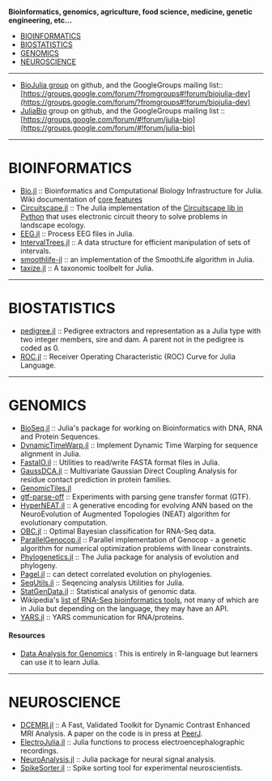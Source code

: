 **Bioinformatics, genomics, agriculture, food science, medicine, genetic engineering, etc...**

- [BIOINFORMATICS](#bioinformatics)
- [BIOSTATISTICS](#bioinformatics)
- [GENOMICS](#genomics)
- [NEUROSCIENCE](#neuroscience)
   
----

- [BioJulia group](https://github.com/BioJulia) on github, and the GoogleGroups mailing list:: [https://groups.google.com/forum/?fromgroups#!forum/biojulia-dev](https://groups.google.com/forum/?fromgroups#!forum/biojulia-dev)
- [JuliaBio](https://github.com/JuliaBio) group on github, and the GoogleGroups mailing list :: [https://groups.google.com/forum/#!forum/julia-bio](https://groups.google.com/forum/#!forum/julia-bio)

----

# BIOINFORMATICS
- [Bio.jl](https://github.com/BioJulia/Bio.jl) :: Bioinformatics and Computational Biology Infrastructure for Julia. Wiki documentation of [core features](https://github.com/BioJulia/Bio.jl/wiki/core-features)
- [Circuitscape.jl](https://github.com/tanmaykm/Circuitscape.jl) :: The Julia implementation of the [Circuitscape lib in Python](http://www.circuitscape.org/) that uses electronic circuit theory to solve problems in landscape ecology.
- [EEG.jl](https://github.com/codles/EEG.jl) :: Process EEG files in Julia. 
- [IntervalTrees.jl](https://github.com/BioJulia/IntervalTrees.jl) :: A data structure for efficient manipulation of sets of intervals.
- [smoothlife-jl](https://github.com/jamak/smoothlife-jl) :: an implementation of the SmoothLife algorithm in Julia.
- [taxize.jl](https://github.com/sckott/taxize.jl) :: A taxonomic toolbelt for Julia.

----

# BIOSTATISTICS
- [pedigree.jl](https://github.com/Rpedigree/pedigree.jl) :: Pedigree extractors and representation as a Julia type with two integer members, sire and dam. A parent not in the pedigree is coded as 0.
- [ROC.jl](https://github.com/diegozea/ROC.jl) :: Receiver Operating Characteristic (ROC) Curve for Julia Language.

----

# GENOMICS
- [BioSeq.jl](https://github.com/BioJulia/BioSeq.jl) :: Julia's package for working on Bioinformatics with DNA, RNA and Protein Sequences.
- [DynamicTimeWarp.jl](https://github.com/joefowler/DynamicTimeWarp.jl) :: Implement Dynamic Time Warping for sequence alignment in Julia.
- [FastaIO.jl](https://github.com/carlobaldassi/FastaIO.jl) :: Utilities to read/write FASTA format files in Julia.
- [GaussDCA.jl](https://github.com/carlobaldassi/GaussDCA.jl) :: Multivariate Gaussian Direct Coupling Analysis for residue contact prediction in protein families.
- [GenomicTiles.jl](https://github.com/nw11/GenomicTiles.jl)
- [gtf-parse-off](https://github.com/dcjones/gtf-parse-off) :: Experiments with parsing gene transfer format (GTF).
- [HyperNEAT.jl](https://github.com/kzahedi/HyperNEAT.jl) :: A generative encoding for evolving ANN based on the NeuroEvolution of Augmented Topologies (NEAT) algorithm for evolutionary computation.
- [OBC.jl](https://github.com/binarybana/OBC.jl) :: Optimal Bayesian classification for RNA-Seq data.
- [ParallelGenocop.jl](https://github.com/display-none/ParallelGenocop.jl) :: Parallel implementation of Genocop - a genetic algorithm for numerical optimization problems with linear constraints.
- [Phylogenetics.jl](https://github.com/BioJulia/Phylogenetics.jl) :: The Julia package for analysis of evolution and phylogeny.
- [Pagel.jl](https://github.com/porterjamesj/Pagel.jl) :: can detect correlated evolution on phylogenies.
- [SeqUtils.jl](https://github.com/nlhepler/SeqUtils.jl) :: Seqencing analysis Utilities for Julia.
- [StatGenData.jl](https://github.com/dmbates/StatGenData.jl) :: Statistical analysis of genomic data.
- Wikipedia's [list of RNA-Seq bioinformatics tools](http://en.wikipedia.org/wiki/List_of_RNA-Seq_bioinformatics_tools), not many of which are in Julia but depending on the language, they may have an API.
- [YARS.jl](https://github.com/kzahedi/YARS.jl) :: YARS communication for RNA/proteins. 

#### Resources
* [Data Analysis for Genomics](https://genomicsclass.github.io/book/) : This is entirely in R-language but learners can use it to learn Julia.

----

# NEUROSCIENCE
- [DCEMRI.jl](https://github.com/davidssmith/DCEMRI.jl) :: A Fast, Validated Toolkit for Dynamic Contrast Enhanced MRI Analysis. A paper on the code is in press at [PeerJ](https://peerj.com/preprints/670/).
- [ElectroJulia.jl](https://github.com/sam81/ElectroJulia.jl) :: Julia functions to process electroencephalographic recordings.
- [NeuroAnalysis.jl](https://github.com/babaq/NeuroAnalysis.jl) :: Julia package for neural signal analysis.
- [SpikeSorter.jl](https://github.com/grero/SpikeSorter.jl) :: Spike sorting tool for experimental neuroscientists.


